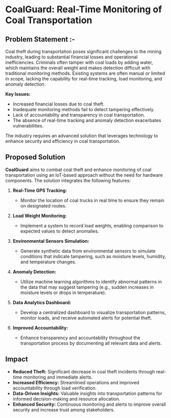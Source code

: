 # CoalGuard: Real-Time Monitoring of Coal Transportation

## Problem Statement :-

Coal theft during transportation poses significant challenges to the mining industry, leading to substantial financial losses and operational inefficiencies. Criminals often tamper with coal loads by adding water, which maintains the overall weight and makes detection difficult with traditional monitoring methods. Existing systems are often manual or limited in scope, lacking the capability for real-time tracking, load monitoring, and anomaly detection.

**Key Issues:**
- Increased financial losses due to coal theft.
- Inadequate monitoring methods fail to detect tampering effectively.
- Lack of accountability and transparency in coal transportation.
- The absence of real-time tracking and anomaly detection exacerbates vulnerabilities.

The industry requires an advanced solution that leverages technology to enhance security and efficiency in coal transportation.

## Proposed Solution

**CoalGuard** aims to combat coal theft and enhance monitoring of coal transportation using an IoT-based approach without the need for hardware components. The solution integrates the following features:

1. **Real-Time GPS Tracking:**
   - Monitor the location of coal trucks in real time to ensure they remain on designated routes.

2. **Load Weight Monitoring:**
   - Implement a system to record load weights, enabling comparison to expected values to detect anomalies.

3. **Environmental Sensors Simulation:**
   - Generate synthetic data from environmental sensors to simulate conditions that indicate tampering, such as moisture levels, humidity, and temperature changes.

4. **Anomaly Detection:**
   - Utilize machine learning algorithms to identify abnormal patterns in the data that may suggest tampering (e.g., sudden increases in moisture levels or drops in temperature).

5. **Data Analytics Dashboard:**
   - Develop a centralized dashboard to visualize transportation patterns, monitor loads, and receive automated alerts for potential theft.

6. **Improved Accountability:**
   - Enhance transparency and accountability throughout the transportation process by documenting all relevant data and alerts.

## Impact

- **Reduced Theft:** Significant decrease in coal theft incidents through real-time monitoring and immediate alerts.
- **Increased Efficiency:** Streamlined operations and improved accountability through load verification.
- **Data-Driven Insights:** Valuable insights into transportation patterns for informed decision-making and resource allocation.
- **Enhanced Security:** Continuous monitoring and alerts to improve overall security and increase trust among stakeholders.


